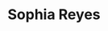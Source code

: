 ---
layout: employee
skillsid: 6
title: 'Sophia Reyes'
permalink: /employees/:title 
location: 'Washington'
position: 'Electrical Estimator   Renewable Energy'
availability: 79
internal: false
categories: 
- employees
phoneNumber: 555-555-5555
email: email@gmail.com
manage: false
---